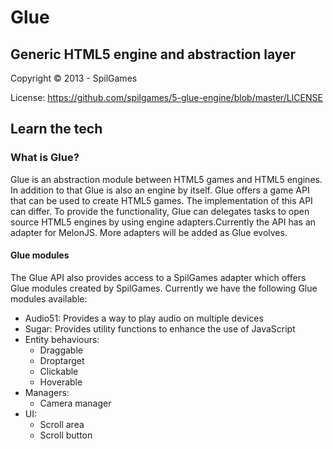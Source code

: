 # Glue
## Generic HTML5 engine and abstraction layer

Copyright © 2013 - SpilGames

License:
https://github.com/spilgames/5-glue-engine/blob/master/LICENSE

## Learn the tech

### What is Glue?

Glue is an abstraction module between HTML5 games and HTML5 engines. In addition to that Glue is also an engine by itself. Glue offers a game API that can be used to create HTML5 games. The implementation of this API can differ. To provide the functionality, Glue can delegates tasks to open source HTML5 engines by using engine adapters.Currently the API has an adapter for MelonJS. More adapters will be added as Glue evolves.

#### Glue modules

The Glue API also provides access to a SpilGames adapter which offers Glue modules created by SpilGames. Currently we have the following Glue modules available:
- Audio51: Provides a way to play audio on multiple devices
- Sugar: Provides utility functions to enhance the use of JavaScript
- Entity behaviours:
  - Draggable
  - Droptarget
  - Clickable
  - Hoverable
- Managers:
  - Camera manager
- UI:
  - Scroll area
  - Scroll button
